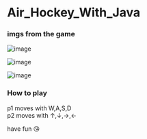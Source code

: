 # Air_Hockey_With_Java

### imgs from the game

![image](https://github.com/ahmedelzaky/Air_Hockey_With_Java/assets/89663624/a7d3f172-7d0f-4f54-9695-d89eaf5bef85)



![image](https://github.com/ahmedelzaky/Air_Hockey_With_Java/assets/89663624/6f42fd5a-bd5e-445f-bc66-cbd3e74e4634)


![image](https://github.com/ahmedelzaky/Air_Hockey_With_Java/assets/89663624/fb2951cf-314f-4c76-abce-3b943cdc8339)


### How to play 

p1 moves with W,A,S,D <br>
p2 moves with ↑,↓,→,←

have fun 😘

